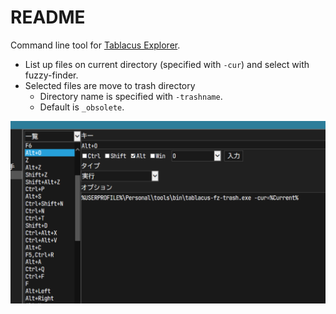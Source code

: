 # README

Command line tool for [Tablacus Explorer](https://tablacus.github.io/explorer.html).

- List up files on current directory (specified with `-cur`) and select with fuzzy-finder.
- Selected files are move to trash directory
    - Directory name is specified with `-trashname`.
    - Default is `_obsolete`.

![img](image.png)